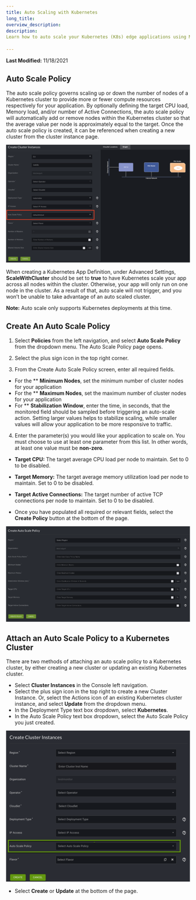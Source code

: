 ```yaml
---
title: Auto Scaling with Kubernetes
long_title: 
overview_description: 
description: 
Learn how to auto scale your Kubernetes (K8s) edge applications using MobiledgeX auto scale policies

---
```


**Last Modified:** 11/18/2021

## Auto Scale Policy  

The auto scale policy governs scaling up or down the number of nodes of a Kubernetes cluster to provide more or fewer compute resources respectively for your application. By optionally defining the target CPU load, Memory load, and/or number of Active Connections, the auto scale policy will automatically add or remove nodes within the Kubernetes cluster so that the average value per node is approximately equal to the target. Once the auto scale policy is created, it can be referenced when creating a new cluster from the cluster instance page.

![Add Auto Scale Policy to Cluster](/developer/assets/auto-scale-policy/auto-scale-cluster.png "Add Auto Scale Policy to Cluster")

When creating a Kubernetes App Definition, under Advanced Settings, **ScaleWithCluster** should be set to **true** to have Kubernetes scale your app across all nodes within the cluster. Otherwise, your app will only run on one node in the cluster. As a result of that,  auto scale will not trigger, and you won’t be unable to take advantage of an auto scaled cluster.

**Note:** Auto scale only supports Kubernetes deployments at this time.  
## Create An Auto Scale Policy

1. Select **Policies** from the left navigation, and select **Auto Scale Policy** from the dropdown menu. The Auto Scale Policy page opens.

2. Select the plus sign icon in the top right corner.

3. From the Create Auto Scale Policy screen, enter all required fields.

- For the **
**Minimum Nodes**, set the minimum number of cluster nodes for your application
- For the **
**Maximum Nodes**, set the maximum number of cluster nodes for your application
- For **
**Stabilization Window**, enter the time, in seconds, that the monitored field should be sampled before triggering an auto-scale action. Setting larger values helps to stabilize scaling, while smaller values will allow your application to be more responsive to traffic. 

4. Enter the parameter(s) you would like your application to scale on. You must choose to use at least one parameter from this list. In other words, at least one value must be **non-zero**. 

- **Target CPU:** The target average CPU load per node to maintain. Set to 0 to be disabled.
- **Target Memory:** The target average memory utilization load per node to maintain. Set to 0 to be disabled.
- **Target Active Connections:** The target number of active TCP connections per node to maintain. Set to 0 to be disabled.


- Once you have populated all required or relevant fields, select the **Create Policy** button at the bottom of the page.


![Auto-Scale Policy](/developer/assets/auto-scale-policy/add-autoscale-policy.png "Auto-Scale Policy")

## Attach an Auto Scale Policy to a Kubernetes Cluster

There are two methods of attaching an auto scale policy to a Kubernetes cluster, by either creating a new cluster or updating an existing Kubernetes cluster.

- Select **Cluster Instances** in the Console left navigation.
- Select the plus sign icon in the top right to create a new Cluster Instance. Or, select the Actions icon of an existing Kubernetes cluster instance, and select **Update** from the dropdown menu.
- In the Deployment Type text box dropdown, select **Kubernetes**.
- In the Auto Scale Policy text box dropdown, select the Auto Scale Policy you just created.


![](/developer/assets/autoscalecluster.png "")


- Select **Create** or **Update** at the bottom of the page.


